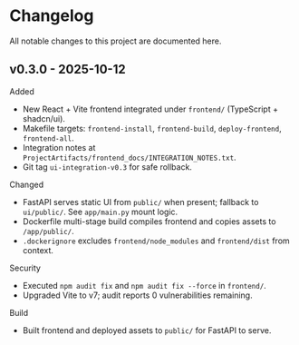 Changelog
=========

All notable changes to this project are documented here.

v0.3.0 - 2025-10-12
-------------------

Added
- New React + Vite frontend integrated under `frontend/` (TypeScript + shadcn/ui).
- Makefile targets: `frontend-install`, `frontend-build`, `deploy-frontend`, `frontend-all`.
- Integration notes at `ProjectArtifacts/frontend_docs/INTEGRATION_NOTES.txt`.
- Git tag `ui-integration-v0.3` for safe rollback.

Changed
- FastAPI serves static UI from `public/` when present; fallback to `ui/public/`.
  See `app/main.py` mount logic.
- Dockerfile multi-stage build compiles frontend and copies assets to `/app/public/`.
- `.dockerignore` excludes `frontend/node_modules` and `frontend/dist` from context.

Security
- Executed `npm audit fix` and `npm audit fix --force` in `frontend/`.
- Upgraded Vite to v7; audit reports 0 vulnerabilities remaining.

Build
- Built frontend and deployed assets to `public/` for FastAPI to serve.
